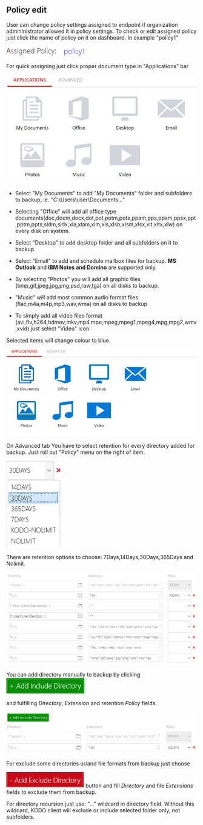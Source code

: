 ## Policy edit
User can change policy settings assigned to endpoint if organization admininistrator allowed it in policy settings.
To check or edit assigned policy just click the name of policy on it on dashboard.
In example "policy1"

![](../.gitbook/assets/assignedpol1.PNG)

For quick assigning just click proper document type in "Applications" bar

![](../.gitbook/assets/clipolicyset1.PNG)

* Select "My Documents" to add "My Documents" folder and subfolders to backup, ie. "C:\Users\user\Documents\...\"

* Selecting "Office" will add all office type documents(doc,docm,docx,dot,pot,potm,potx,ppam,pps,ppsm,ppsx,ppt,pptm,pptx,sldm,sldx,xla,xlam,xlm,xls,xlsb,xlsm,xlsx,xlt,xltx,xlw)
on every disk on system.

* Select "Desktop" to add desktop folder and all subfolders on it to backup
* Select "Email" to add and schedule mailbox files for backup. **MS Outlook** and **IBM Notes and Domino** are supported only.
* By selecting "Photos" you will add all graphic files (bmp,gif,jpeg,jpg,png,psd,raw,tga) on all disks to backup.
* "Music" will add most common audio format files (flac,m4a,m4p,mp3,wav,wma) on all disks to backup
* To simply add all video files format (avi,flv,h264,hdmov,mkv,mp4,mpe,mpeg,mpeg1,mpeg4,mpg,mpg2,wmv,xvid) just select "Video" icon.

Selected items will change colour to blue.

![](../.gitbook/assets/clipolicyset2.PNG)

On Advanced tab You have to select retention for every directory added for backup.
Just roll out "Policy" menu on the right of item.

![](../.gitbook/assets/clipolicyset5.PNG)

There are retention options to choose: 7Days,14Days,30Days,365Days and Nolimit.

![](../.gitbook/assets/clipolicyset3.PNG)

You can add directory manually to backup by clicking ![](../.gitbook/assets/addinclude.PNG)

and fulfilling _Directory_, _Extension_ and retention _Policy_ fields.

![](../.gitbook/assets/clipolicyset4.PNG)

For exclude some directories or/and file formats from backup just choose

![](../.gitbook/assets/addexclude.PNG) button and fill _Directory_ and file _Extensions_ fields to exclude them from backup.


For directory recursion just use: "...\" wildcard in directory field. 
Without this wildcard, KODO client will exclude or include selected folder only, not subfolders.
